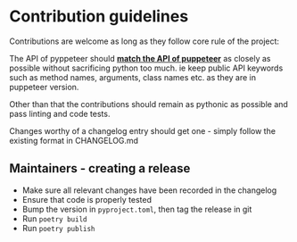 # Contribution guidelines

Contributions are welcome as long as they follow core rule of the project:

The API of pyppeteer should [__match the API of puppeteer__](https://github.com/puppeteer/puppeteer) as closely as possible without sacrificing python too much.
ie keep public API keywords such as method names, arguments, class names etc. as they are in puppeteer version.

Other than that the contributions should remain as pythonic as possible and pass linting and code tests.

Changes worthy of a changelog entry should get one - simply follow the existing format in CHANGELOG.md

## Maintainers - creating a release

 - Make sure all relevant changes have been recorded in the changelog
 - Ensure that code is properly tested
 - Bump the version in `pyproject.toml`, then tag the release in git
 - Run `poetry build`
 - Run `poetry publish`
